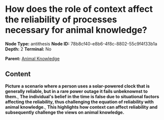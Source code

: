 # How does the role of context affect the reliability of processes necessary for animal knowledge?

**Node Type:** antithesis
**Node ID:** 78b8cf40-e8b6-4f8c-8802-55c9f4f33b1a
**Depth:** 2
**Terminal:** No

**Parent:** [Animal Knowledge](animal-knowledge.md)

## Content

**Picture a scenario where a person uses a solar-powered clock that is generally reliable, but in a rare power outage it fails unbeknownst to them.**, **The individual's belief in the time is false due to situational factors affecting the reliability, thus challenging the equation of reliability with animal knowledge.**, **This highlights how context can affect reliability and subsequently challenge the views on animal knowledge.**

